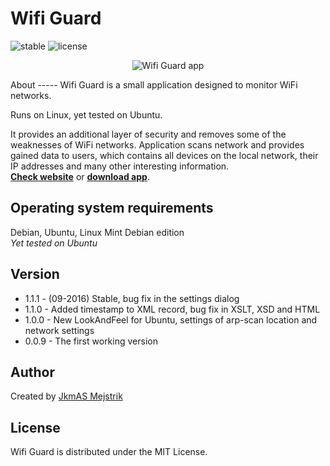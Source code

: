 Wifi Guard
=========================
![stable](https://img.shields.io/badge/stable-1.1.1-blue.svg) ![license](https://img.shields.io/badge/license-MIT-brightgreen.svg) 
<p align="center">
  <img src="http://wifiguard.cz/files/images/screenshot/app_v_1.0.0.png" alt="Wifi Guard app"/>
</p>
About
-----
Wifi Guard is a small application designed to monitor WiFi networks.

Runs on Linux, yet tested on Ubuntu.

It provides an additional layer of security and removes some of the weaknesses of WiFi networks. 
Application scans network and provides gained data to users, which contains all devices on the local network, their IP addresses and many other interesting information.<br>
<b>[Check website](http://wifiguard.cz/)</b> or <b>[download app](http://jkmas.cz/document/wifiguard.tar.gz)</b>.

Operating system requirements
------
Debian, Ubuntu, Linux Mint Debian edition<br>
<i>Yet tested on Ubuntu</i>

Version
------
  * 1.1.1 - (09-2016) Stable, bug fix in the settings dialog
  * 1.1.0 - Added timestamp to XML record, bug fix in XSLT, XSD and HTML
  * 1.0.0 - New LookAndFeel for Ubuntu, settings of arp-scan location and network settings
  * 0.0.9 - The first working version

Author
------

Created by [JkmAS Mejstrik](https://www.jkmas.cz)

License
-------

Wifi Guard is distributed under the MIT License.
